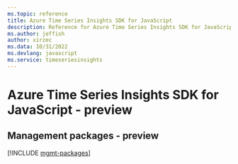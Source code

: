 ```yaml
---
ms.topic: reference
title: Azure Time Series Insights SDK for JavaScript
description: Reference for Azure Time Series Insights SDK for JavaScript
ms.author: jeffish
author: xirzec
ms.data: 10/31/2022
ms.devlang: javascript
ms.service: timeseriesinsights
---
```

# Azure Time Series Insights SDK for JavaScript - preview

## Management packages - preview
[!INCLUDE [mgmt-packages](time-series-insights-mgmt-index.md)]